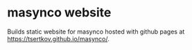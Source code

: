 # masynco website

Builds static website for masynco hosted with github pages at https://tsertkov.github.io/masynco/.
